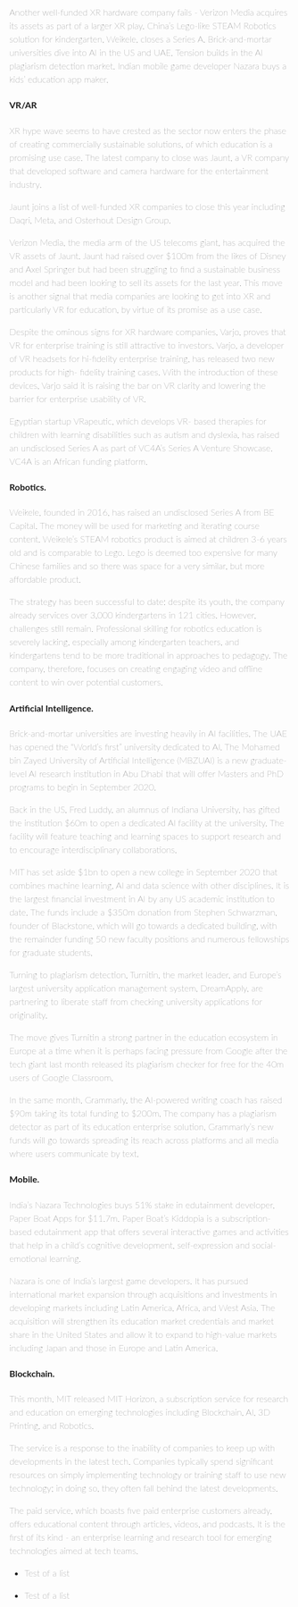 <style>
@import url('https://fonts.googleapis.com/css?family=Lato:400,400&display=swap');
</style>
<div style="font-family: 'Lato', sans-serif; font-weight:100; line-height: 1.5em; font-size: 16px;">
<p>
Another well-funded XR hardware company fails - Verizon Media acquires its assets as part of a larger XR play. China’s Lego-like STEAM Robotics solution for kindergarten, Weikele, closes a Series A. Brick-and-mortar universities dive into AI in the US and UAE. Tension builds in the AI plagiarism detection market. Indian mobile game developer Nazara buys a kids’ education app maker. 
</p>
<a id="example1"></a>

#### VR/AR

<p>
XR hype wave seems to have crested as the sector now enters the phase of creating commercially sustainable solutions, of which education is a promising use case. The latest company to close was Jaunt, a VR company that developed software and camera hardware for the entertainment industry. 

Jaunt joins a list of well-funded XR companies to close this year including Daqri, Meta, and Osterhout Design Group.

Verizon Media, the media arm of the US telecoms giant, has acquired the VR assets of Jaunt. Jaunt had raised over $100m from the likes of Disney and Axel Springer but had been struggling to find a sustainable business model and had been looking to sell its assets for the last year. This move is another signal that media companies are looking to get into XR and particularly VR for education, by virtue of its promise as a use case. 

Despite the ominous signs for XR hardware companies, Varjo, proves that VR for enterprise training is still attractive to investors. Varjo, a developer of VR headsets for hi-fidelity enterprise training, has released two new products for high- fidelity training cases. With the introduction of these devices, Varjo said it is raising the bar on VR clarity and lowering the barrier for enterprise usability of VR. 

Egyptian startup VRapeutic, which develops VR- based therapies for children with learning disabilities such as autism and dyslexia, has raised an undisclosed Series A as part of VC4A’s Series A Venture Showcase. VC4A is an African funding platform. 
</p>
<a id="example2"></a>

#### Robotics. 

<p>
Weikele, founded in 2016, has raised an undisclosed Series A from BE Capital. The money will be used for marketing and iterating course content. Weikele’s STEAM robotics product is aimed at children 3-6 years old and is comparable to Lego. Lego is deemed too expensive for many Chinese families and so there was space for a very similar, but more affordable product. 

The strategy has been successful to date: despite its youth, the company already services over 3,000 kindergartens in 121 cities. However, challenges still remain. Professional skilling for robotics education is severely lacking, especially among kindergarten teachers, and kindergartens tend to be more traditional in approaches to pedagogy. The company, therefore, focuses on creating engaging video and offline content to win over potential customers. 
</p>
<a id="example3"></a>

#### Artificial Intelligence. 

<p>
Brick-and-mortar universities are investing heavily in AI facilities. The UAE has opened the “World’s first” university dedicated to AI. The Mohamed bin Zayed University of Artificial Intelligence (MBZUAI) is a new graduate-level AI research institution in Abu Dhabi that will offer Masters and PhD programs to begin in September 2020. 

Back in the US, Fred Luddy, an alumnus of Indiana University, has gifted the institution $60m to open a dedicated AI facility at the university. The facility will feature teaching and learning spaces to support research and to encourage interdisciplinary collaborations. 

MIT has set aside $1bn to open a new college in September 2020 that combines machine learning, AI and data science with other disciplines. It is the largest financial investment in AI by any US academic institution to date. The funds include a $350m donation from Stephen Schwarzman, founder of Blackstone, which will go towards a dedicated building, with the remainder funding 50 new faculty positions and numerous fellowships for graduate students. 

Turning to plagiarism detection, Turnitin, the market leader, and Europe’s largest university application management system, DreamApply, are partnering to liberate staff from checking university applications for originality. 

The move gives Turnitin a strong partner in the education ecosystem in Europe at a time when it is perhaps facing pressure from Google after the tech giant last month released its plagiarism checker for free for the 40m users of Google Classroom. 

In the same month, Grammarly, the AI-powered writing coach has raised $90m taking its total funding to $200m. The company has a plagiarism detector as part of its education enterprise solution. Grammarly’s new funds will go towards spreading its reach across platforms and all media where users communicate by text. 
</p>
<a id="example4"></a>

#### Mobile. 

<p>
India’s Nazara Technologies buys 51% stake in edutainment developer, Paper Boat Apps for $11.7m. Paper Boat’s Kiddopia is a subscription- based edutainment app that offers several interactive games and activities that help in a child’s cognitive development, self-expression and social-emotional learning. 

Nazara is one of India’s largest game developers. It has pursued international market expansion through acquisitions and investments in developing markets including Latin America, Africa, and West Asia. The acquisition will strengthen its education market credentials and market share in the United States and allow it to expand to high-value markets including Japan and those in Europe and Latin America. 
</p>
<a id="example5"></a>

#### Blockchain. 

<p>
This month, MIT released MIT Horizon, a subscription service for research and education on emerging technologies including Blockchain, AI, 3D Printing, and Robotics. 

The service is a response to the inability of companies to keep up with developments in the latest tech. Companies typically spend significant resources on simply implementing technology or training staff to use new technology; in doing so, they often fall behind the latest developments. 

The paid service, which boasts five paid enterprise customers already, offers educational content through articles, videos, and podcasts. It is the first of its kind - an enterprise learning and research tool for emerging technologies aimed at tech teams.

- Test of a list

- Test of a list
</p>
</div>